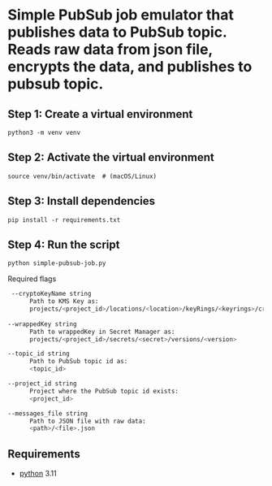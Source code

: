 # Simple PubSub job emulator that publishes data to PubSub topic. Reads raw data from json file, encrypts the data, and publishes to pubsub topic.

## Step 1: Create a virtual environment
```
python3 -m venv venv
```

## Step 2: Activate the virtual environment
```
source venv/bin/activate  # (macOS/Linux)
```

## Step 3: Install dependencies
```
pip install -r requirements.txt
```

## Step 4: Run the script
```bash
python simple-pubsub-job.py
```

Required flags

```bash
 --cryptoKeyName string
      Path to KMS Key as:
      projects/<project_id>/locations/<location>/keyRings/<keyrings>/cryptoKeys/<key>
  
--wrappedKey string
      Path to wrappedKey in Secret Manager as:
      projects/<project_id>/secrets/<secret>/versions/<version>

--topic_id string
      Path to PubSub topic id as:
      <topic_id>

--project_id string
      Project where the PubSub topic id exists:
      <project_id>

--messages_file string
      Path to JSON file with raw data:
      <path>/<file>.json

```

## Requirements
- [python](https://www.python.org/downloads/release/python-3110/) 3.11